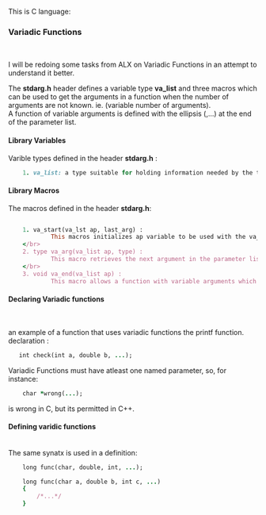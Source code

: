 This is C language: 

<h3>Variadic Functions</h3></br>

I will be redoing some tasks from ALX on Variadic Functions in an attempt to understand it better. </br>

The <b>stdarg.h</b> header defines a variable type <b>va_list</b> and three macros which can be used to get the arguments in a function when the number of arguments are not known. ie. (variable number of arguments).</br>
A function of variable arguments is defined with the ellipsis (,...) at the end of the parameter list.</br>

<h4>Library Variables</h4>
Varible types defined in the header <b>stdarg.h</b> :

```rb
    1. va_list: a type suitable for holding information needed by the three macros va_start(), va_arg(), and va_end().

```

<h4>Library Macros</h4>
The macros defined in the header <b>stdarg.h</b>: </br>

```rb

    1. va_start(va_lst ap, last_arg) :
            This macros initializes ap variable to be used with the va_arg and va_end macros. The last-arg is the last known fixed argument being passed to the function. that is, the argument before the ellipsis.
    </br>
    2. type va_arg(va_list ap, type) :
            This macro retrieves the next argument in the parameter list of the function with type <i>type</i>.
    </br>
    3. void va_end(va_list ap) :
            This macro allows a function with variable arguments which used the va_start macro to return. If va-end is not called before returning from the function, the result is undefined.
```

<h4>Declaring Variadic functions</h4></br>

an example of a function that uses variadic functions the printf function.
</br>
declaration :
```rb
   int check(int a, double b, ...); 
```

Variadic Functions must have atleast one named parameter, so, for instance:

```rb
    char *wrong(...);
```
 is wrong in C, but its permitted in C++.</br>

 <h4>Defining varidic functions</h4>
</br>
The same synatx is used in a definition: 

```rb
    long func(char, double, int, ...);

    long func(char a, double b, int c, ...)
    {
        /*...*/
    }

```
</br>
